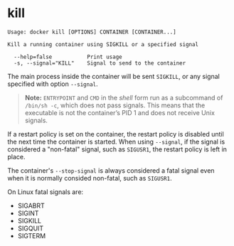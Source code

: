 <!--[metadata]>
+++
title = "kill"
description = "The kill command description and usage"
keywords = ["container, kill, signal"]
[menu.main]
parent = "smn_cli"
+++
<![end-metadata]-->

# kill

    Usage: docker kill [OPTIONS] CONTAINER [CONTAINER...]

    Kill a running container using SIGKILL or a specified signal

      --help=false           Print usage
      -s, --signal="KILL"    Signal to send to the container

The main process inside the container will be sent `SIGKILL`, or any
signal specified with option `--signal`.

> **Note:**
> `ENTRYPOINT` and `CMD` in the *shell* form run as a subcommand of `/bin/sh -c`,
> which does not pass signals. This means that the executable is not the container’s PID 1
> and does not receive Unix signals.

If a restart policy is set on the container, the restart policy is disabled until
the next time the container is started.
When using `--signal`, if the signal is considered a "non-fatal" signal, such as
`SIGUSR1`, the restart policy is left in place.

The container's `--stop-signal` is always considered a fatal signal even when it
is normally consided non-fatal, such as `SIGUSR1`.

On Linux fatal signals are:

- SIGABRT
- SIGINT
- SIGKILL
- SIGQUIT
- SIGTERM
